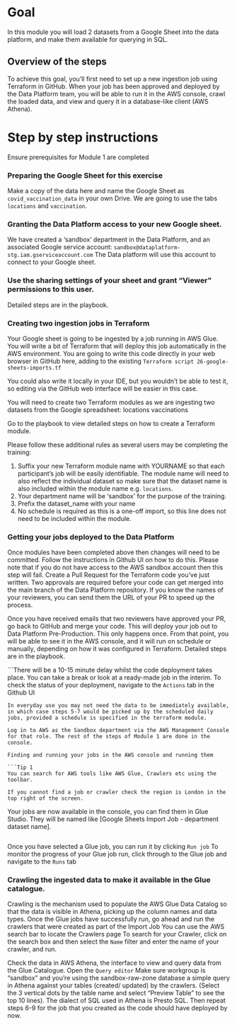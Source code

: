 # Goal

In this module you will load 2 datasets from a Google Sheet into the data platform, and make them available for querying in SQL. 

## Overview of the steps

To achieve this goal, you’ll first need to set up a new ingestion job using Terraform in GitHub. When your job has been approved and deployed by the Data Platform team, you will be able to run it in the AWS console, crawl the loaded data, and view and query it in a database-like client (AWS Athena).

# Step by step instructions

Ensure prerequisites for Module 1 are completed

### Preparing the Google Sheet for this exercise
Make a copy of the data here and name the Google Sheet as `covid_vaccination_data` in your own Drive. We are going to use the tabs `locations` and `vaccination`.

### Granting the Data Platform access to your new Google sheet.
We have created a ‘sandbox’ department in the Data Platform, and an associated Google service account: `sandbox@dataplatform-stg.iam.gserviceaccount.com`
The Data platform will use this account to connect to your Google sheet. 

### Use the sharing settings of your sheet and grant “Viewer” permissions to this user.
Detailed steps are in the playbook.

### Creating two ingestion jobs in Terraform
Your Google sheet is going to be ingested by a job running in AWS Glue. You will write a bit of Terraform that will deploy this job automatically in the AWS environment. You are going to write this code directly in your web browser in GitHub here, adding to the existing `Terraform script 26-google-sheets-imports.tf`

You could also write it locally in your IDE, but you wouldn’t be able to test it, so editing via the GitHub web interface will be easier in this case.  

You will need to create two Terraform modules as we are ingesting two datasets from the Google spreadsheet:
locations
vaccinations

Go to the playbook to view detailed steps on how to create a Terraform module.

Please follow these additional rules as several users may be completing the training:
1. Suffix your new Terraform module name with YOURNAME so that each participant’s job will be easily identifiable. The module name will need to also reflect the individual dataset so make sure that the dataset name is also included within the module name e.g. `locations`.
2. Your department name will be ‘sandbox’ for the purpose of the training. 
3. Prefix the dataset_name with your name
4. No schedule is required as this is a one-off import, so this line does not need to be included within the module.

### Getting your jobs deployed to the Data Platform
Once modules have been completed above then changes will need to be committed. Follow the instructions in Github UI on how to do this. 
Please note that if you do not have access to the AWS sandbox account then this step will fail.
Create a Pull Request for the Terraform code you’ve just written. Two approvals are required before your code can get merged into the main branch of the Data Platform repository. If you know the names of your reviewers, you can send them the URL of your PR to speed up the process. 

Once you have received emails that two reviewers have approved your PR, go back to GitHub and merge your code. This will deploy your job out to Data Platform Pre-Production. This only happens once. From that point, you will be able to see it in the AWS console, and it will run on schedule or manually, depending on how it was configured in Terraform.
Detailed steps are in the playbook.

```There will be a 10-15 minute delay whilst the code deployment takes place. You can take a break or look at a ready-made job in the interim. To check the status of your deployment, navigate to the `Actions` tab in the Github UI
```
In everyday use you may not need the data to be immediately available, in which case steps 5-7 would be picked up by the scheduled daily jobs, provided a schedule is specified in the terraform module. 

Log in to AWS as the Sandbox department via the AWS Management Console for that role. The rest of the steps of Module 1 are done in the console.

Finding and running your jobs in the AWS console and running them

```Tip 1
You can search for AWS tools like AWS Glue, Crawlers etc using the toolbar.
```
```Tip 2
If you cannot find a job or crawler check the region is London in the top right of the screen.
```

Your jobs are now available in the console, you can find them in Glue Studio. They will be named like [Google Sheets Import Job - department dataset name].

```If you are waiting for code deployment to complete, then look for “stg Google Sheets Import Job - sandbox-daro-covid-locations” and “stg Google Sheets Import Job - sandbox-daro-covid-vaccinations” jobs instead.
```

Once you have selected a Glue job, you can run it by clicking `Run job` 
To monitor the progress of your Glue job run, click through to the Glue job and navigate to the `Runs` tab

### Crawling the ingested data to make it available in the Glue catalogue. 
Crawling is the mechanism used to populate the AWS Glue Data Catalog so that the data is visible in Athena, picking up the column names and data types. 
Once the Glue jobs have successfully run, go ahead and run the crawlers that were created as part of the Import Job 
You can use the AWS search bar to locate the Crawlers page
To search for your Crawler, click on the search box and then select the `Name` filter and enter the name of your crawler, and run.

Check the data in AWS Athena, the interface to view and query data from the Glue Catalogue.
Open the `Query editor`
Make sure workgroup is “sandbox” and you’re using the sandbox-raw-zone database
a simple query in Athena against your tables (created/ updated) by the crawlers. (Select the 3 vertical dots by the table name and select “Preview Table” to see the top 10 lines). The dialect of SQL used in Athena is Presto SQL.
Then repeat steps 6-9 for the job that you created as the code should have deployed by now.
